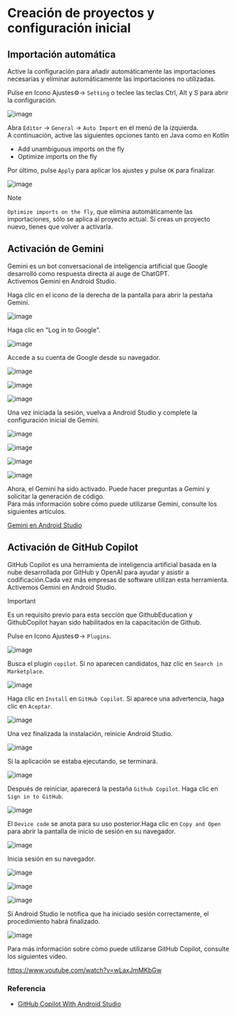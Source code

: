 # Creación de proyectos y configuración inicial

## Importación automática

Active la configuración para añadir automáticamente las importaciones necesarias y eliminar automáticamente las importaciones no utilizadas.

Pulse en Icono Ajustes⚙→ `Setting` o teclee las teclas Ctrl, Alt y S para abrir la configuración.

![image](https://github.com/user-attachments/assets/11ed7c05-839e-41b5-80fc-bba9ad04ac71)

Abra `Editor` → `General` → `Auto Import` en el menú de la izquierda.<br>
A continuación, active las siguientes opciones tanto en Java como en Kotlin 
* Add unambiguous imports on the fly
* Optimize imports on the fly

Por último, pulse `Apply` para aplicar los ajustes y pulse `OK` para finalizar.

![image](https://github.com/user-attachments/assets/a56818b3-95f9-4254-80a8-0ba32050bacf)


> [!NOTE]
> `Optimize imports on the fly`, que elimina automáticamente las importaciones, sólo se aplica al proyecto actual. Si creas un proyecto nuevo, tienes que volver a activarla.

## Activación de Gemini

Gemini es un bot conversacional de inteligencia artificial que Google desarrolló como respuesta directa al auge de ChatGPT.<br>
Activemos Gemini en Android Studio.

Haga clic en el icono de la derecha de la pantalla para abrir la pestaña Gemini.

![image](https://github.com/user-attachments/assets/1f2ecfbd-18b3-4ef0-8dd3-0b2e48910182)

Haga clic en "Log in to Google".

![image](https://github.com/user-attachments/assets/9ccc94e1-1236-435e-9848-029a22468442)

Accede a su cuenta de Google desde su navegador.

![image](https://github.com/user-attachments/assets/11d79a6d-19bf-4d4a-927c-45cf21dbf983)

![image](https://github.com/user-attachments/assets/1ede3ec5-d5fb-405f-8ef6-8988da6c4066)

![image](https://github.com/user-attachments/assets/e96de522-6412-44f2-8422-6134a43551da)

Una vez iniciada la sesión, vuelva a Android Studio y complete la configuración inicial de Gemini. 

![image](https://github.com/user-attachments/assets/40138c45-d244-44a0-9724-16e3a60f8338)

![image](https://github.com/user-attachments/assets/64f66780-b006-4db6-a6c6-869ebb1873c2)

![image](https://github.com/user-attachments/assets/e34f332c-8939-42ba-8eed-c34ca687afa8)

![image](https://github.com/user-attachments/assets/0db1cae8-8fb4-459e-882b-fecc9723dbc1)

Ahora, el Gemini ha sido activado. Puede hacer preguntas a Gemini y solicitar la generación de código.<br>
Para más información sobre cómo puede utilizarse Gemini, consulte los siguientes artículos.

[Gemini en Android Studio](https://developer.android.com/studio/preview/gemini?hl=es-419)

## Activación de GitHub Copilot

GitHub Copilot es una herramienta de inteligencia artificial basada en la nube desarrollada por GitHub y OpenAI para ayudar y asistir a codificación.Cada vez más empresas de software utilizan esta herramienta.<br>
Activemos Gemini en Android Studio.

> [!IMPORTANT]
> Es un requisito previo para esta sección que GithubEducation y GithubCopilot hayan sido habilitados en la capacitación de Github.

Pulse en Icono Ajustes⚙→ `Plugins`.

![image](https://github.com/user-attachments/assets/cd50dd4f-fe70-40cc-a58e-ace68e972f60)

Busca el plugin `copilot`. Si no aparecen candidatos, haz clic en `Search in Marketplace`.

![image](https://github.com/user-attachments/assets/9faa56e6-5baf-41a7-a48f-fd6777fd0ce2)

Haga clic en `Install` en `GitHub Copilot`. Si aparece una advertencia, haga clic en `Aceptar`. 

![image](https://github.com/user-attachments/assets/c0d84876-e168-48fc-b2b2-66539e23b5ea)

Una vez finalizada la instalación, reinicie Android Studio.

![image](https://github.com/user-attachments/assets/7f862aca-2f3c-406b-b04c-a2f5489e6e71)

Si la aplicación se estaba ejecutando, se terminará.

![image](https://github.com/user-attachments/assets/be9a791a-d89a-4078-80c1-9ab44b72f8a6)

Después de reiniciar, aparecerá la pestaña `Github Copilot`. Haga clic en `Sign in to GitHub`. 

![image](https://github.com/user-attachments/assets/37469fc3-7f38-474c-a229-6d7bf9e7c288)

El `Device code` se anota para su uso posterior.Haga clic en `Copy and Open` para abrir la pantalla de inicio de sesión en su navegador.

![image](https://github.com/user-attachments/assets/67e6f5a8-e40d-4064-b744-5ffa8cf2056c)

Inicia sesión en su navegador.

![image](https://github.com/user-attachments/assets/872a7b41-4206-419c-8c57-70df23575ea6)

![image](https://github.com/user-attachments/assets/c696694a-9438-4d35-85b6-0d6441bd7aef)

![image](https://github.com/user-attachments/assets/dfc0394c-0f25-4e3a-b7f7-dc722a6e4c2a)

Si Android Studio le notifica que ha iniciado sesión correctamente, el procedimiento habrá finalizado.

![image](https://github.com/user-attachments/assets/c24d3db3-b6f0-4bfd-b8b8-8e766992d50a)

Para más información sobre cómo puede utilizarse GitHub Copilot, consulte los siguientes video.

https://www.youtube.com/watch?v=wLaxJmMKbGw

### Referencia

* [GitHub Copilot With Android Studio](https://emregurses.medium.com/github-copilot-with-android-studio-51df3ac84562)
